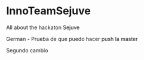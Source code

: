 # InnoTeamSejuve
 All about the hackaton Sejuve

German - Prueba de que puedo hacer push la master

Segundo cambio